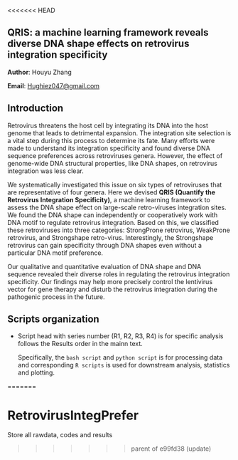 <<<<<<< HEAD
## QRIS: a machine learning framework reveals diverse DNA shape effects on retrovirus integration specificity

**Author**: Houyu Zhang

**Email**: Hughiez047@gmail.com

## Introduction
Retrovirus threatens the host cell by integrating its DNA into the host genome that leads to detrimental expansion. The integration site selection is a vital step during this process to determine its fate. Many efforts were made to understand its integration specificity and found diverse DNA sequence preferences across retroviruses genera. However, the effect of genome-wide DNA structural properties, like DNA shapes, on retrovirus integration was less clear. 

We systematically investigated this issue on six types of retroviruses that are representative of four genera. Here we devised **QRIS (Quantify the Retrovirus Integration Specificity)**, a machine learning framework to assess the DNA shape effect on large-scale retro-viruses integration sites. We found the DNA shape can independently or cooperatively work with DNA motif to regulate retrovirus integration. Based on this, we classified these retroviruses into three categories: StrongProne retrovirus, WeakProne retrovirus, and Strongshape retro-virus. Interestingly, the Strongshape retrovirus can gain specificity through DNA shapes even without a particular DNA motif preference. 

Our qualitative and quantitative evaluation of DNA shape and DNA sequence revealed their diverse roles in regulating the retrovirus integration specificity. Our findings may help more precisely control the lentivirus vector for gene therapy and disturb the retrovirus integration during the pathogenic process in the future.

## Scripts organization

- Script head with series number (R1, R2, R3, R4) is for specific analysis follows the Results order in the mainn text.

  Specifically, the `bash script` and `python script` is for processing data and corresponding `R scripts` is used for downstream analysis, statistics and plotting.

   
=======
# RetrovirusIntegPrefer
 Store all rawdata, codes and results 
>>>>>>> parent of e99fd38 (update)
